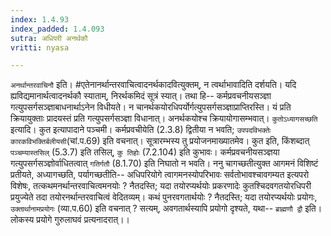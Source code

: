 ```yaml
---
index: 1.4.93
index_padded: 1.4.093
sutra: अधिपरी अनर्थकौ
vritti: nyasa

---
```

`अनर्थान्तरवाचिनौ` इति। #एतेनानर्थान्तरवाचित्वादनर्थकादवित्युक्तम्, न त्वर्थाभावादिति दर्शयति। यदि ह्यविद्यमानार्थत्वादनर्थकौ स्याताम्, निरर्थकमिदं सूत्रं स्यात्। तथा हि-- कर्मप्रवचनीयसञ्ज्ञा गत्युपसर्गसञ्ज्ञाबाधनार्थाऽनेन विधीयते। न चानर्थकयोरधिपर्योर्गत्युपसर्गसञ्ज्ञाप्राप्तिरस्ति। यं प्रति क्रियायुक्ताः प्रादयस्तं प्रति गत्युपसर्गसञ्ज्ञा विधानात्। अनर्थकयोश्च क्रियायोगासम्भवात्। `कुतोऽध्यागसच्छति` इत्यादि। कुत इत्यापादाने पञ्चमी। कर्मप्रवचीयेति (2.3.8) द्वितीया न भवति; `उपपदविभक्तेः कारकविभक्तिर्बलीयसी`(चां.प.69) इति वचनात्। सूत्रारम्भस्य तु प्रयोजनमाख्यातमेव। कुत इति, किंशब्दात् `पञ्चम्यास्तसिल्` (5.3.7) इति तसिल्, `कु तिहोः` (7.2.104) इति कुभावः। कर्मप्रवचनीयसञ्ज्ञया गत्युपसर्गसञ्ज्ञोर्वाधितत्वात् `गतिर्गतौ` (8.1.70) इति निघातो न भवति। ननु चागच्छतीत्युक्त आगमनं विशिष्टं प्रतीयते, अध्यागच्छति, पर्यागच्छतीति-- अधिपरियोगे त्वागमनस्योपरिभावः सर्वतोभावश्चावगम्यत इत्यपरो विशेषः, तत्कथमनर्थान्तरवाचित्वमनयोः ? नैतदस्ति; यदा तयोरप्यर्थयोः प्रकरणादेः कुतश्चिदवगतयोरधिपरी प्रयुज्येते तदा तयोरनर्थान्तरवाचित्वं वेदितव्यम्। कथं पुनरवगतार्थयोः ? नैतदस्ति; यदा तयोरप्यर्थयोः प्रयोगः, `उक्तार्थानामप्रयोगः` (व्या.प.60) इति वचनात् ? सत्यम्, अवगतार्थस्यापि प्रयोगो दृश्यते, यथा-- `ब्राह्मणौ द्वौ` इति। लोकस्य प्रयोगे गुरुलाघवं प्रत्यनादरात्।।
